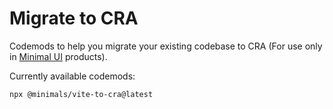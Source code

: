 # Migrate to CRA

Codemods to help you migrate your existing codebase to CRA (For use only in [Minimal UI](https://mui.com/store/items/minimal-dashboard/) products).

Currently available codemods:

```bash
npx @minimals/vite-to-cra@latest
```
